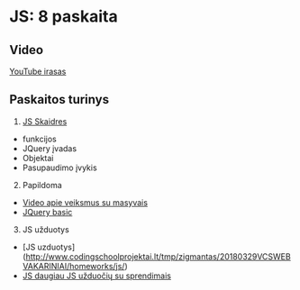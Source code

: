 # JS: 8 paskaita

## Video

[YouTube irasas](https://youtu.be/FRNWgFaC5As)

## Paskaitos turinys

1. [JS Skaidres](https://github.com/zigmantasvcs/20180521VCSWEBVAKARINIAI/blob/master/skaidres/08_JS.pdf)

* funkcijos
* JQuery įvadas
* Objektai
* Pasupaudimo įvykis

2. Papildoma
* [Video apie veiksmus su masyvais](https://youtu.be/R2yO70ASRIQ)
* [JQuery basic](https://www.w3schools.com/Jquery/default.asp)


3. JS užduotys
* [JS uzduotys] (http://www.codingschoolprojektai.lt/tmp/zigmantas/20180329VCSWEBVAKARINIAI/homeworks/js/)
* [JS daugiau JS užduočių su sprendimais](https://www.w3resource.com/javascript-exercises/javascript-basic-exercises.php)